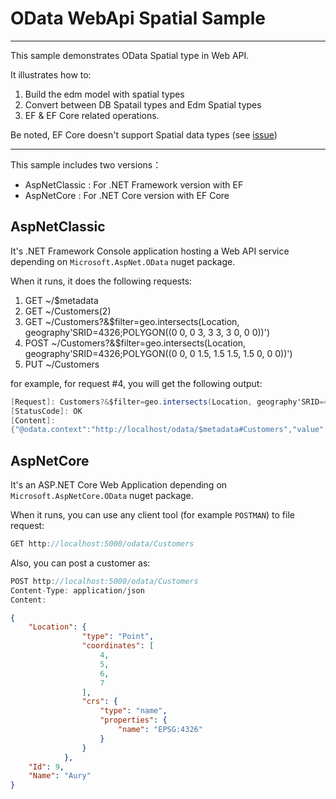 # OData WebApi Spatial Sample
-----------------------------------

This sample demonstrates OData Spatial type in Web API.

It illustrates how to:

1. Build the edm model with spatial types
2. Convert between DB Spatail types and Edm Spatial types
3. EF & EF Core related operations.

Be noted, EF Core doesn't support Spatial data types (see [issue](https://github.com/aspnet/EntityFrameworkCore/issues/1100))

------------------

This sample includes two versions：

* AspNetClassic : For .NET Framework version with EF
* AspNetCore : For .NET Core version with EF Core

## AspNetClassic

It's .NET Framework Console application hosting a Web API service depending on `Microsoft.AspNet.OData` nuget package.

When it runs, it does the following requests:

1. GET ~/$metadata
2. GET ~/Customers(2)
3. GET ~/Customers?&$filter=geo.intersects(Location, geography'SRID=4326;POLYGON((0 0, 0 3, 3 3, 3 0, 0 0))')
4. POST ~/Customers?&$filter=geo.intersects(Location, geography'SRID=4326;POLYGON((0 0, 0 1.5, 1.5 1.5, 1.5 0, 0 0))')
5. PUT ~/Customers

for example, for request #4, you will get the following output:

```C#
[Request]: Customers?&$filter=geo.intersects(Location, geography'SRID=4326;POLYGON((0 0, 0 1.5, 1.5 1.5, 1.5 0, 0 0))')
[StatusCode]: OK
[Content]:
{"@odata.context":"http://localhost/odata/$metadata#Customers","value":[{"Location":{"type":"Point","coordinates":[1.0,1.0,1.0,1.0],"crs":{"type":"name","properties":{"name":"EPSG:4326"}}},"LineString":{"type":"LineString","coordinates":[[1.0,1.0],[3.0,3.0]],"crs":{"type":"name","properties":{"name":"EPSG:4326"}}},"Id":1,"Name":"Mercury"}]}

```

## AspNetCore

It's an ASP.NET Core Web Application depending on `Microsoft.AspNetCore.OData` nuget package.

When it runs, you can use any client tool (for example `POSTMAN`) to file request:

```C#
GET http://localhost:5000/odata/Customers
```

Also, you can post a customer as:

```C#
POST http://localhost:5000/odata/Customers
Content-Type: application/json
Content:
```

```json
{
    "Location": {
                "type": "Point",
                "coordinates": [
                    4,
                    5,
                    6,
                    7
                ],
                "crs": {
                    "type": "name",
                    "properties": {
                        "name": "EPSG:4326"
                    }
                }
            },
    "Id": 9,
    "Name": "Aury"
}
```